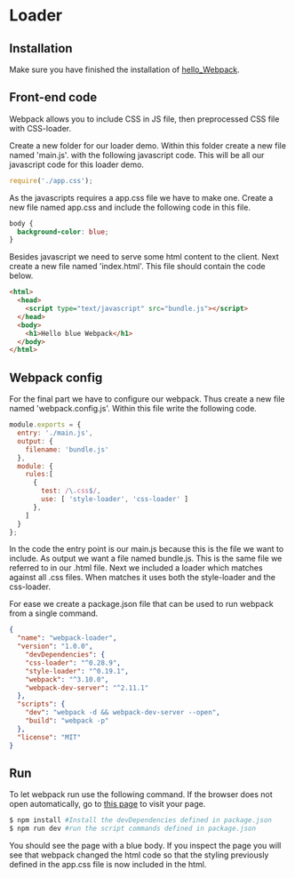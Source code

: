 # Loader

## Installation
Make sure you have finished the installation of [hello_Webpack](1_hello_Webpack.md).



## Front-end code
Webpack allows you to include CSS in JS file, then preprocessed CSS file with CSS-loader.


Create a new folder for our loader demo. Within this folder create a new file named 'main.js'. with the following javascript code. This will be all our javascript code for this loader demo.

```js
require('./app.css');
```

As the javascripts requires a app.css file we have to make one. Create a new file named app.css and include the following code in this file.
```css
body {
  background-color: blue;
}
```

Besides javascript we need to serve some html content to the client. Next create a new file named 'index.html'.
This file should contain the code below.

```html
<html>
  <head>
    <script type="text/javascript" src="bundle.js"></script>
  </head>
  <body>
    <h1>Hello blue Webpack</h1>
  </body>
</html>
```

## Webpack config
For the final part we have to configure our webpack. Thus create a new file named 'webpack.config.js'. Within this file write the following code. 

```js
module.exports = {
  entry: './main.js',
  output: {
    filename: 'bundle.js'
  },
  module: {
    rules:[
      {
        test: /\.css$/,
        use: [ 'style-loader', 'css-loader' ]
      },
    ]
  }
};
```
In the code the entry point is our main.js because this is the file we want to include. As output we want a file named bundle.js. This is the same file we referred to in our .html file. Next we included a loader which matches against all .css files. When matches it uses both the style-loader and the css-loader.

For ease we create a package.json file that can be used to run webpack from a single command.

```json
{
  "name": "webpack-loader",
  "version": "1.0.0",
    "devDependencies": {
    "css-loader": "^0.28.9",
    "style-loader": "^0.19.1",
    "webpack": "^3.10.0",
    "webpack-dev-server": "^2.11.1"
  },
  "scripts": {
    "dev": "webpack -d && webpack-dev-server --open",
    "build": "webpack -p"
  },
  "license": "MIT"
}
```

## Run
To let webpack run use the following command. If the browser does not open automatically, go to [this page](http://localhost:8080/) to visit your page. 

```bash
$ npm install #Install the devDependencies defined in package.json
$ npm run dev #run the script commands defined in package.json
```
You should see the page with a blue body. If you inspect the page you will see that webpack changed the html code so that the styling previously defined in the app.css file is now included in the html.
